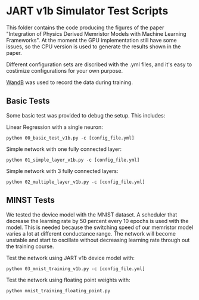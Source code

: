 # JART v1b Simulator Test Scripts
This folder contains the code producing the figures of the paper "Integration of Physics Derived Memristor Models with Machine Learning Frameworks". At the moment the GPU implementation still have some issues, so the CPU version is used to generate the results shown in the paper.

Different configuration sets are discribed with the .yml files, and it's easy to costimize configurations for your own purpose.

[WandB](https://wandb.ai/site) was used to record the data during training.

## Basic Tests
Some basic test was provided to debug the setup. This includes:

Linear Regression with a single neuron:

```
python 00_basic_test_v1b.py -c [config_file.yml]
```

Simple network with one fully connected layer:

```
python 01_simple_layer_v1b.py -c [config_file.yml]
```

Simple network with 3 fully connected layers:

```
python 02_multiple_layer_v1b.py -c [config_file.yml]
```

## MINST Tests
We tested the device model with the MNIST dataset. 
A scheduler that decrease the learning rate by 50 percent every 10 epochs is used with the model. This is needed because the switching speed of our memristor model varies a lot at different conductance range. The network will become unstable and start to oscillate without decreasing learning rate through out the training course.

Test the network using JART v1b device model with:

```
python 03_mnist_training_v1b.py -c [config_file.yml]
```

Test the network using floating point weights with:

```
python mnist_training_floating_point.py
```